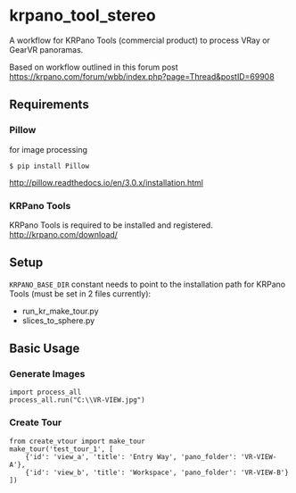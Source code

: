 # krpano_tool_stereo
A workflow for KRPano Tools (commercial product) to process VRay or GearVR panoramas.

Based on workflow outlined in this forum post https://krpano.com/forum/wbb/index.php?page=Thread&postID=69908

## Requirements

### Pillow
for image processing
```
$ pip install Pillow
```
http://pillow.readthedocs.io/en/3.0.x/installation.html

### KRPano Tools
KRPano Tools is required to be installed and registered.
http://krpano.com/download/

## Setup
`KRPANO_BASE_DIR` constant needs to point to the installation path for KRPano Tools (must be set in 2 files currently):
* run_kr_make_tour.py
* slices_to_sphere.py

## Basic Usage

### Generate Images
```
import process_all
process_all.run("C:\\VR-VIEW.jpg")
```

### Create Tour
```
from create_vtour import make_tour
make_tour('test_tour_1', [
    {'id': 'view_a', 'title': 'Entry Way', 'pano_folder': 'VR-VIEW-A'},
    {'id': 'view_b', 'title': 'Workspace', 'pano_folder': 'VR-VIEW-B'}
])
```
